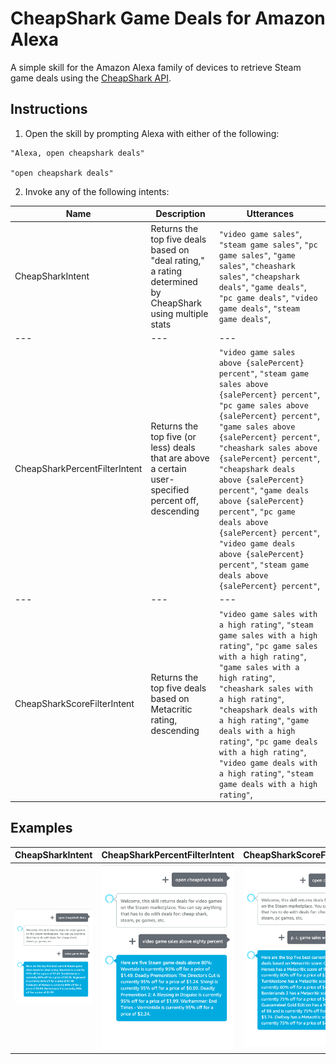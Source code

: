 # CheapShark Game Deals for Amazon Alexa

A simple skill for the Amazon Alexa family of devices to retrieve Steam game deals using the [CheapShark API](https://apidocs.cheapshark.com/).

## Instructions

1. Open the skill by prompting Alexa with either of the following:

```
"Alexa, open cheapshark deals"

"open cheapshark deals"
```

2. Invoke any of the following intents:

| Name | Description | Utterances |
| --- | --- | --- |
| CheapSharkIntent | Returns the top five deals based on "deal rating," a rating determined by CheapShark using multiple stats | ```"video game sales"```, ```"steam game sales"```, ```"pc game sales"```, ```"game sales"```, ```"cheashark sales"```, ```"cheapshark deals"```, ```"game deals"```, ```"pc game deals"```, ```"video game deals"```, ```"steam game deals"```, |
| --- | --- | --- |
| CheapSharkPercentFilterIntent | Returns the top five (or less) deals that are above a certain user-specified percent off, descending | ```"video game sales above {salePercent} percent"```, ```"steam game sales above {salePercent} percent"```, ```"pc game sales above {salePercent} percent"```, ```"game sales above {salePercent} percent"```, ```"cheashark sales above {salePercent} percent"```, ```"cheapshark deals above {salePercent} percent"```, ```"game deals above {salePercent} percent"```, ```"pc game deals above {salePercent} percent"```, ```"video game deals above {salePercent} percent"```, ```"steam game deals above {salePercent} percent"```, |
| --- | --- | --- |
| CheapSharkScoreFilterIntent | Returns the top five deals based on Metacritic rating, descending | ```"video game sales with a high rating"```, ```"steam game sales with a high rating"```, ```"pc game sales with a high rating"```, ```"game sales with a high rating"```, ```"cheashark sales with a high rating"```, ```"cheapshark deals with a high rating"```, ```"game deals with a high rating"```, ```"pc game deals with a high rating"```, ```"video game deals with a high rating"```, ```"steam game deals with a high rating"```, |

## Examples

| CheapSharkIntent | CheapSharkPercentFilterIntent | CheapSharkScoreFilterIntent |
| --- | --- | --- |
| ![1](./images/1.png) | ![2](./images/2.png) | ![3](./images/3.png) |
